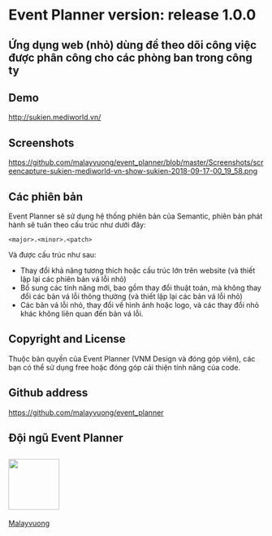 # Event Planner version: release 1.0.0

## Ứng dụng web (nhỏ) dùng để theo dõi công việc được phân công cho các phòng ban trong công ty

## Demo

http://sukien.mediworld.vn/

## Screenshots

https://github.com/malayvuong/event_planner/blob/master/Screenshots/screencapture-sukien-mediworld-vn-show-sukien-2018-09-17-00_19_58.png

## Các phiên bản
Event Planner sẽ sử dụng hệ thống phiên bản của Semantic, phiên bản phát hành sẽ tuân theo cấu trúc như dưới đây:

`<major>.<minor>.<patch>`

Và được cấu trúc như sau:

* Thay đổi khả năng tương thích hoặc cấu trúc lớn trên website (và thiết lập lại các phiên bản vá lỗi nhỏ)
* Bổ sung các tính năng mới, bao gồm thay đổi thuật toán, mà không thay đổi các bản vá lỗi thông thường (và thiết lập lại các bản vá lỗi nhỏ)
* Các bản vá lỗi nhỏ, thay đổi về hình ảnh hoặc logo, và các thay đổi nhỏ khác không liên quan đến bản vá lỗi.

## Copyright and License
Thuộc bản quyền của Event Planner (VNM Design và đóng góp viên), các bạn có thể sử dụng free hoặc đóng góp cải thiện tính năng của code.

## Github address
https://github.com/malayvuong/event_planner

## Đội ngũ Event Planner

[<img src="https://malayvuong.com/images/logo.png" alt="" height="100">](https://github.com/malayvuong)
---
[Malayvuong](https://github.com/malayvuong)